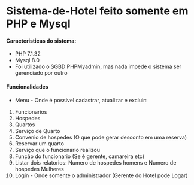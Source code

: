 # Sistema-de-Hotel feito somente em PHP e Mysql
#### Caracteristicas do sistema: 
- PHP 7.1.32
- Mysql 8.0
- Foi utilizado o SGBD PHPMyadmin, mas nada impede o sistema ser gerenciado por outro

#### Funcionalidades
- Menu - Onde é possivel cadastrar, atualizar e excluir:
1. Funcionarios
2. Hospedes
3. Quartos
4. Serviço de Quarto
5. Convenio de hospedes (O que pode gerar desconto em uma reserva)
6. Reservar um quarto
7. Serviço que o funcionario realizou
8. Função do funcionario (Se é gerente, camareira etc)
9. Listar dois relatorios: Numero de hospedes homens e Numero de hospedes Mulheres
10. Login - Onde somente o administrador (Gerente do Hotel pode Logar)
